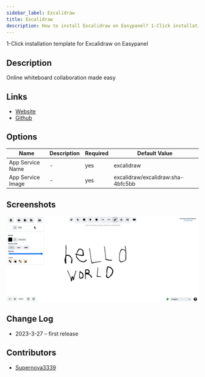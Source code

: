 ```yaml
---
sidebar_label: Excalidraw
title: Excalidraw
description: How to install Excalidraw on Easypanel? 1-Click installation template for Excalidraw on Easypanel
---
```


<!-- generated -->

1-Click installation template for Excalidraw on Easypanel

## Description

Online whiteboard collaboration made easy

## Links

- [Website](https://excalidraw.com/)
- [Github](https://github.com/excalidraw/excalidraw)

## Options

Name | Description | Required | Default Value
-|-|-|-
App Service Name | - | yes | excalidraw
App Service Image | - | yes | excalidraw/excalidraw:sha-4bfc5bb

## Screenshots

![Excalidraw Screenshot](./assets/screenshot.png)

## Change Log

- 2023-3-27 – first release

## Contributors

- [Supernova3339](https://github.com/Supernova3339)

